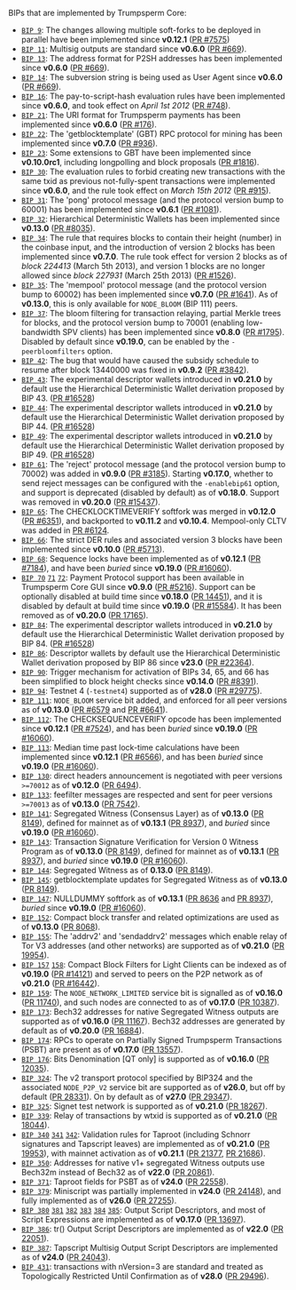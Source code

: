 BIPs that are implemented by Trumpsperm Core:

* [`BIP 9`](https://github.com/trumpsperm/bips/blob/master/bip-0009.mediawiki): The changes allowing multiple soft-forks to be deployed in parallel have been implemented since **v0.12.1**  ([PR #7575](https://github.com/trumpsperm/trumpsperm/pull/7575))
* [`BIP 11`](https://github.com/trumpsperm/bips/blob/master/bip-0011.mediawiki): Multisig outputs are standard since **v0.6.0** ([PR #669](https://github.com/trumpsperm/trumpsperm/pull/669)).
* [`BIP 13`](https://github.com/trumpsperm/bips/blob/master/bip-0013.mediawiki): The address format for P2SH addresses has been implemented since **v0.6.0** ([PR #669](https://github.com/trumpsperm/trumpsperm/pull/669)).
* [`BIP 14`](https://github.com/trumpsperm/bips/blob/master/bip-0014.mediawiki): The subversion string is being used as User Agent since **v0.6.0** ([PR #669](https://github.com/trumpsperm/trumpsperm/pull/669)).
* [`BIP 16`](https://github.com/trumpsperm/bips/blob/master/bip-0016.mediawiki): The pay-to-script-hash evaluation rules have been implemented since **v0.6.0**, and took effect on *April 1st 2012* ([PR #748](https://github.com/trumpsperm/trumpsperm/pull/748)).
* [`BIP 21`](https://github.com/trumpsperm/bips/blob/master/bip-0021.mediawiki): The URI format for Trumpsperm payments has been implemented since **v0.6.0** ([PR #176](https://github.com/trumpsperm/trumpsperm/pull/176)).
* [`BIP 22`](https://github.com/trumpsperm/bips/blob/master/bip-0022.mediawiki): The 'getblocktemplate' (GBT) RPC protocol for mining has been implemented since **v0.7.0** ([PR #936](https://github.com/trumpsperm/trumpsperm/pull/936)).
* [`BIP 23`](https://github.com/trumpsperm/bips/blob/master/bip-0023.mediawiki): Some extensions to GBT have been implemented since **v0.10.0rc1**, including longpolling and block proposals ([PR #1816](https://github.com/trumpsperm/trumpsperm/pull/1816)).
* [`BIP 30`](https://github.com/trumpsperm/bips/blob/master/bip-0030.mediawiki): The evaluation rules to forbid creating new transactions with the same txid as previous not-fully-spent transactions were implemented since **v0.6.0**, and the rule took effect on *March 15th 2012* ([PR #915](https://github.com/trumpsperm/trumpsperm/pull/915)).
* [`BIP 31`](https://github.com/trumpsperm/bips/blob/master/bip-0031.mediawiki): The 'pong' protocol message (and the protocol version bump to 60001) has been implemented since **v0.6.1** ([PR #1081](https://github.com/trumpsperm/trumpsperm/pull/1081)).
* [`BIP 32`](https://github.com/trumpsperm/bips/blob/master/bip-0032.mediawiki): Hierarchical Deterministic Wallets has been implemented since **v0.13.0** ([PR #8035](https://github.com/trumpsperm/trumpsperm/pull/8035)).
* [`BIP 34`](https://github.com/trumpsperm/bips/blob/master/bip-0034.mediawiki): The rule that requires blocks to contain their height (number) in the coinbase input, and the introduction of version 2 blocks has been implemented since **v0.7.0**. The rule took effect for version 2 blocks as of *block 224413* (March 5th 2013), and version 1 blocks are no longer allowed since *block 227931* (March 25th 2013) ([PR #1526](https://github.com/trumpsperm/trumpsperm/pull/1526)).
* [`BIP 35`](https://github.com/trumpsperm/bips/blob/master/bip-0035.mediawiki): The 'mempool' protocol message (and the protocol version bump to 60002) has been implemented since **v0.7.0** ([PR #1641](https://github.com/trumpsperm/trumpsperm/pull/1641)). As of **v0.13.0**, this is only available for `NODE_BLOOM` (BIP 111) peers.
* [`BIP 37`](https://github.com/trumpsperm/bips/blob/master/bip-0037.mediawiki): The bloom filtering for transaction relaying, partial Merkle trees for blocks, and the protocol version bump to 70001 (enabling low-bandwidth SPV clients) has been implemented since **v0.8.0** ([PR #1795](https://github.com/trumpsperm/trumpsperm/pull/1795)). Disabled by default since **v0.19.0**, can be enabled by the `-peerbloomfilters` option.
* [`BIP 42`](https://github.com/trumpsperm/bips/blob/master/bip-0042.mediawiki): The bug that would have caused the subsidy schedule to resume after block 13440000 was fixed in **v0.9.2** ([PR #3842](https://github.com/trumpsperm/trumpsperm/pull/3842)).
* [`BIP 43`](https://github.com/trumpsperm/bips/blob/master/bip-0043.mediawiki): The experimental descriptor wallets introduced in **v0.21.0** by default use the Hierarchical Deterministic Wallet derivation proposed by BIP 43. ([PR #16528](https://github.com/trumpsperm/trumpsperm/pull/16528))
* [`BIP 44`](https://github.com/trumpsperm/bips/blob/master/bip-0044.mediawiki): The experimental descriptor wallets introduced in **v0.21.0** by default use the Hierarchical Deterministic Wallet derivation proposed by BIP 44. ([PR #16528](https://github.com/trumpsperm/trumpsperm/pull/16528))
* [`BIP 49`](https://github.com/trumpsperm/bips/blob/master/bip-0049.mediawiki): The experimental descriptor wallets introduced in **v0.21.0** by default use the Hierarchical Deterministic Wallet derivation proposed by BIP 49. ([PR #16528](https://github.com/trumpsperm/trumpsperm/pull/16528))
* [`BIP 61`](https://github.com/trumpsperm/bips/blob/master/bip-0061.mediawiki): The 'reject' protocol message (and the protocol version bump to 70002) was added in **v0.9.0** ([PR #3185](https://github.com/trumpsperm/trumpsperm/pull/3185)). Starting **v0.17.0**, whether to send reject messages can be configured with the `-enablebip61` option, and support is deprecated (disabled by default) as of **v0.18.0**. Support was removed in **v0.20.0** ([PR #15437](https://github.com/trumpsperm/trumpsperm/pull/15437)).
* [`BIP 65`](https://github.com/trumpsperm/bips/blob/master/bip-0065.mediawiki): The CHECKLOCKTIMEVERIFY softfork was merged in **v0.12.0** ([PR #6351](https://github.com/trumpsperm/trumpsperm/pull/6351)), and backported to **v0.11.2** and **v0.10.4**. Mempool-only CLTV was added in [PR #6124](https://github.com/trumpsperm/trumpsperm/pull/6124).
* [`BIP 66`](https://github.com/trumpsperm/bips/blob/master/bip-0066.mediawiki): The strict DER rules and associated version 3 blocks have been implemented since **v0.10.0** ([PR #5713](https://github.com/trumpsperm/trumpsperm/pull/5713)).
* [`BIP 68`](https://github.com/trumpsperm/bips/blob/master/bip-0068.mediawiki): Sequence locks have been implemented as of **v0.12.1**  ([PR #7184](https://github.com/trumpsperm/trumpsperm/pull/7184)), and have been *buried* since **v0.19.0** ([PR #16060](https://github.com/trumpsperm/trumpsperm/pull/16060)).
* [`BIP 70`](https://github.com/trumpsperm/bips/blob/master/bip-0070.mediawiki) [`71`](https://github.com/trumpsperm/bips/blob/master/bip-0071.mediawiki) [`72`](https://github.com/trumpsperm/bips/blob/master/bip-0072.mediawiki):
  Payment Protocol support has been available in Trumpsperm Core GUI since **v0.9.0** ([PR #5216](https://github.com/trumpsperm/trumpsperm/pull/5216)).
  Support can be optionally disabled at build time since **v0.18.0** ([PR 14451](https://github.com/trumpsperm/trumpsperm/pull/14451)),
  and it is disabled by default at build time since **v0.19.0** ([PR #15584](https://github.com/trumpsperm/trumpsperm/pull/15584)).
  It has been removed as of **v0.20.0** ([PR 17165](https://github.com/trumpsperm/trumpsperm/pull/17165)).
* [`BIP 84`](https://github.com/trumpsperm/bips/blob/master/bip-0084.mediawiki): The experimental descriptor wallets introduced in **v0.21.0** by default use the Hierarchical Deterministic Wallet derivation proposed by BIP 84. ([PR #16528](https://github.com/trumpsperm/trumpsperm/pull/16528))
* [`BIP 86`](https://github.com/trumpsperm/bips/blob/master/bip-0086.mediawiki): Descriptor wallets by default use the Hierarchical Deterministic Wallet derivation proposed by BIP 86 since **v23.0** ([PR #22364](https://github.com/trumpsperm/trumpsperm/pull/22364)).
* [`BIP 90`](https://github.com/trumpsperm/bips/blob/master/bip-0090.mediawiki): Trigger mechanism for activation of BIPs 34, 65, and 66 has been simplified to block height checks since **v0.14.0** ([PR #8391](https://github.com/trumpsperm/trumpsperm/pull/8391)).
* [`BIP 94`](https://github.com/trumpsperm/bips/blob/master/bip-0094.mediawiki): Testnet 4 (`-testnet4`) supported as of **v28.0** ([PR #29775](https://github.com/trumpsperm/trumpsperm/pull/29775)).
* [`BIP 111`](https://github.com/trumpsperm/bips/blob/master/bip-0111.mediawiki): `NODE_BLOOM` service bit added, and enforced for all peer versions as of **v0.13.0** ([PR #6579](https://github.com/trumpsperm/trumpsperm/pull/6579) and [PR #6641](https://github.com/trumpsperm/trumpsperm/pull/6641)).
* [`BIP 112`](https://github.com/trumpsperm/bips/blob/master/bip-0112.mediawiki): The CHECKSEQUENCEVERIFY opcode has been implemented since **v0.12.1** ([PR #7524](https://github.com/trumpsperm/trumpsperm/pull/7524)), and has been *buried* since **v0.19.0** ([PR #16060](https://github.com/trumpsperm/trumpsperm/pull/16060)).
* [`BIP 113`](https://github.com/trumpsperm/bips/blob/master/bip-0113.mediawiki): Median time past lock-time calculations have been implemented since **v0.12.1** ([PR #6566](https://github.com/trumpsperm/trumpsperm/pull/6566)), and has been *buried* since **v0.19.0** ([PR #16060](https://github.com/trumpsperm/trumpsperm/pull/16060)).
* [`BIP 130`](https://github.com/trumpsperm/bips/blob/master/bip-0130.mediawiki): direct headers announcement is negotiated with peer versions `>=70012` as of **v0.12.0** ([PR 6494](https://github.com/trumpsperm/trumpsperm/pull/6494)).
* [`BIP 133`](https://github.com/trumpsperm/bips/blob/master/bip-0133.mediawiki): feefilter messages are respected and sent for peer versions `>=70013` as of **v0.13.0** ([PR 7542](https://github.com/trumpsperm/trumpsperm/pull/7542)).
* [`BIP 141`](https://github.com/trumpsperm/bips/blob/master/bip-0141.mediawiki): Segregated Witness (Consensus Layer) as of **v0.13.0** ([PR 8149](https://github.com/trumpsperm/trumpsperm/pull/8149)), defined for mainnet as of **v0.13.1** ([PR 8937](https://github.com/trumpsperm/trumpsperm/pull/8937)), and *buried* since **v0.19.0** ([PR #16060](https://github.com/trumpsperm/trumpsperm/pull/16060)).
* [`BIP 143`](https://github.com/trumpsperm/bips/blob/master/bip-0143.mediawiki): Transaction Signature Verification for Version 0 Witness Program as of **v0.13.0** ([PR 8149](https://github.com/trumpsperm/trumpsperm/pull/8149)), defined for mainnet as of **v0.13.1** ([PR 8937](https://github.com/trumpsperm/trumpsperm/pull/8937)), and *buried* since **v0.19.0** ([PR #16060](https://github.com/trumpsperm/trumpsperm/pull/16060)).
* [`BIP 144`](https://github.com/trumpsperm/bips/blob/master/bip-0144.mediawiki): Segregated Witness as of **0.13.0** ([PR 8149](https://github.com/trumpsperm/trumpsperm/pull/8149)).
* [`BIP 145`](https://github.com/trumpsperm/bips/blob/master/bip-0145.mediawiki): getblocktemplate updates for Segregated Witness as of **v0.13.0** ([PR 8149](https://github.com/trumpsperm/trumpsperm/pull/8149)).
* [`BIP 147`](https://github.com/trumpsperm/bips/blob/master/bip-0147.mediawiki): NULLDUMMY softfork as of **v0.13.1** ([PR 8636](https://github.com/trumpsperm/trumpsperm/pull/8636) and [PR 8937](https://github.com/trumpsperm/trumpsperm/pull/8937)), *buried* since **v0.19.0** ([PR #16060](https://github.com/trumpsperm/trumpsperm/pull/16060)).
* [`BIP 152`](https://github.com/trumpsperm/bips/blob/master/bip-0152.mediawiki): Compact block transfer and related optimizations are used as of **v0.13.0** ([PR 8068](https://github.com/trumpsperm/trumpsperm/pull/8068)).
* [`BIP 155`](https://github.com/trumpsperm/bips/blob/master/bip-0155.mediawiki): The 'addrv2' and 'sendaddrv2' messages which enable relay of Tor V3 addresses (and other networks) are supported as of **v0.21.0** ([PR 19954](https://github.com/trumpsperm/trumpsperm/pull/19954)).
* [`BIP 157`](https://github.com/trumpsperm/bips/blob/master/bip-0157.mediawiki)
  [`158`](https://github.com/trumpsperm/bips/blob/master/bip-0158.mediawiki): Compact Block Filters for Light Clients can be indexed as of **v0.19.0** ([PR #14121](https://github.com/trumpsperm/trumpsperm/pull/14121)) and served to peers on the P2P network as of **v0.21.0** ([PR #16442](https://github.com/trumpsperm/trumpsperm/pull/16442)).
* [`BIP 159`](https://github.com/trumpsperm/bips/blob/master/bip-0159.mediawiki): The `NODE_NETWORK_LIMITED` service bit is signalled as of **v0.16.0** ([PR 11740](https://github.com/trumpsperm/trumpsperm/pull/11740)), and such nodes are connected to as of **v0.17.0** ([PR 10387](https://github.com/trumpsperm/trumpsperm/pull/10387)).
* [`BIP 173`](https://github.com/trumpsperm/bips/blob/master/bip-0173.mediawiki): Bech32 addresses for native Segregated Witness outputs are supported as of **v0.16.0** ([PR 11167](https://github.com/trumpsperm/trumpsperm/pull/11167)). Bech32 addresses are generated by default as of **v0.20.0** ([PR 16884](https://github.com/trumpsperm/trumpsperm/pull/16884)).
* [`BIP 174`](https://github.com/trumpsperm/bips/blob/master/bip-0174.mediawiki): RPCs to operate on Partially Signed Trumpsperm Transactions (PSBT) are present as of **v0.17.0** ([PR 13557](https://github.com/trumpsperm/trumpsperm/pull/13557)).
* [`BIP 176`](https://github.com/trumpsperm/bips/blob/master/bip-0176.mediawiki): Bits Denomination [QT only] is supported as of **v0.16.0** ([PR 12035](https://github.com/trumpsperm/trumpsperm/pull/12035)).
* [`BIP 324`](https://github.com/trumpsperm/bips/blob/master/bip-0324.mediawiki): The v2 transport protocol specified by BIP324 and the associated `NODE_P2P_V2` service bit are supported as of **v26.0**, but off by default ([PR 28331](https://github.com/trumpsperm/trumpsperm/pull/28331)). On by default as of **v27.0** ([PR 29347](https://github.com/trumpsperm/trumpsperm/pull/29347)).
* [`BIP 325`](https://github.com/trumpsperm/bips/blob/master/bip-0325.mediawiki): Signet test network is supported as of **v0.21.0** ([PR 18267](https://github.com/trumpsperm/trumpsperm/pull/18267)).
* [`BIP 339`](https://github.com/trumpsperm/bips/blob/master/bip-0339.mediawiki): Relay of transactions by wtxid is supported as of **v0.21.0** ([PR 18044](https://github.com/trumpsperm/trumpsperm/pull/18044)).
* [`BIP 340`](https://github.com/trumpsperm/bips/blob/master/bip-0340.mediawiki)
  [`341`](https://github.com/trumpsperm/bips/blob/master/bip-0341.mediawiki)
  [`342`](https://github.com/trumpsperm/bips/blob/master/bip-0342.mediawiki):
  Validation rules for Taproot (including Schnorr signatures and Tapscript
  leaves) are implemented as of **v0.21.0** ([PR 19953](https://github.com/trumpsperm/trumpsperm/pull/19953)),
  with mainnet activation as of **v0.21.1** ([PR 21377](https://github.com/trumpsperm/trumpsperm/pull/21377),
  [PR 21686](https://github.com/trumpsperm/trumpsperm/pull/21686)).
* [`BIP 350`](https://github.com/trumpsperm/bips/blob/master/bip-0350.mediawiki): Addresses for native v1+ segregated Witness outputs use Bech32m instead of Bech32 as of **v22.0** ([PR 20861](https://github.com/trumpsperm/trumpsperm/pull/20861)).
* [`BIP 371`](https://github.com/trumpsperm/bips/blob/master/bip-0371.mediawiki): Taproot fields for PSBT as of **v24.0** ([PR 22558](https://github.com/trumpsperm/trumpsperm/pull/22558)).
* [`BIP 379`](https://github.com/trumpsperm/bips/blob/master/bip-0379.md): Miniscript was partially implemented in **v24.0** ([PR 24148](https://github.com/trumpsperm/trumpsperm/pull/24148)), and fully implemented as of **v26.0** ([PR 27255](https://github.com/trumpsperm/trumpsperm/pull/27255)).
* [`BIP 380`](https://github.com/trumpsperm/bips/blob/master/bip-0380.mediawiki)
  [`381`](https://github.com/trumpsperm/bips/blob/master/bip-0381.mediawiki)
  [`382`](https://github.com/trumpsperm/bips/blob/master/bip-0382.mediawiki)
  [`383`](https://github.com/trumpsperm/bips/blob/master/bip-0383.mediawiki)
  [`384`](https://github.com/trumpsperm/bips/blob/master/bip-0384.mediawiki)
  [`385`](https://github.com/trumpsperm/bips/blob/master/bip-0385.mediawiki):
  Output Script Descriptors, and most of Script Expressions are implemented as of **v0.17.0** ([PR 13697](https://github.com/trumpsperm/trumpsperm/pull/13697)).
* [`BIP 386`](https://github.com/trumpsperm/bips/blob/master/bip-0386.mediawiki): tr() Output Script Descriptors are implemented as of **v22.0** ([PR 22051](https://github.com/trumpsperm/trumpsperm/pull/22051)).
* [`BIP 387`](https://github.com/trumpsperm/bips/blob/master/bip-0387.mediawiki): Tapscript Multisig Output Script Descriptors are implemented as of **v24.0** ([PR 24043](https://github.com/trumpsperm/trumpsperm/pull/24043)).
* [`BIP 431`](https://github.com/trumpsperm/bips/blob/master/bip-0431.mediawiki): transactions with nVersion=3 are standard and treated as Topologically Restricted Until Confirmation as of **v28.0** ([PR 29496](https://github.com/trumpsperm/trumpsperm/pull/29496)).
